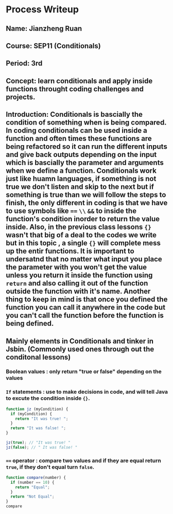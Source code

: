 # Process Writeup

## Name: Jianzheng Ruan 
## Course: SEP11 (Conditionals)
## Period: 3rd 
## Concept: learn conditionals and apply inside functions throught coding challenges and projects.
## Introduction: Conditionals is bascially the condition of something when is being compared. In coding conditionals can be used inside a function and often times these functions are being refactored so it can run the different inputs and give back outputs depending on the input which is bascially the parameter and arguments when we define a function. Conditionals work just like huamn languages, if something is not true we don't listen and skip to the next but if something is true than we will follow the steps to finish, the only different in coding is that we have to use symbols like `==` `\\` `&&` to inside the function's condition inorder to return the value inside. Also, in the previous class lessons `{}` wasn't that big of a deal to the codes we write but in this topic , a single `{}` will complete mess up the entir functions. It is important to undersatnd that no matter what input you place the parameter with you won't get the value unless you return it inside the function using `return` and also calling it out of the function outside the function with it's name. Another thing to keep in mind is that once you defined the function you can call it anywhere in the code but you can't call the function before the function is being defined.

## Mainly elements in Conditionals and tinker in Jsbin. (Commonly used ones through out the conditonal lessons)
### Boolean values : only return "true or false" depending on the values
### `If` statements : use to make decisions in code, and will tell Java to excute the condition inside `{}`.
```js
function jz (myCondition) {
  if (myCondition) {
    return "It was true! ";
  }
  return "It was false! ";
}
 
jz(true); // "It was true! "
jz(false); // " It was false! "
```
### `==` operator : compare two values and if they are equal return `true`, if they don't equal turn `false`.
```js
function compare(number) {
  if (number == 10) {
    return "Equal";
  }
  return "Not Equal";
}
compare
